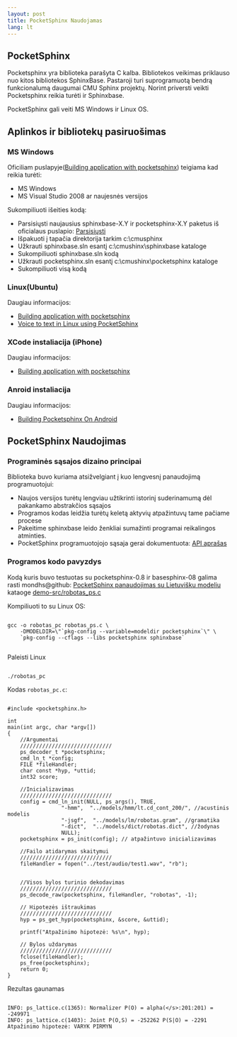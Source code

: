 ```yaml
---
layout: post 
title: PocketSphinx Naudojamas
lang: lt
---
```



PocketSphinx
---------------------

Pocketsphinx yra biblioteka parašyta C kalba. Bibliotekos veikimas 
priklauso nuo kitos bibliotekos SphinxBase. Pastaroji turi 
suprogramuotą bendrą funkcionalumą daugumai CMU Sphinx projektų. 
Norint priversti veikti Pocketsphinx reikia turėti ir Sphinxbase.

PocketSphinx gali veiti MS Windows ir Linux OS.

Aplinkos ir bibliotekų pasiruošimas
----------------------

### MS Windows

Oficiliam puslapyje([Building application with pocketsphinx][url-pocketSphinx-build]) teigiama kad reikia turėti: 

*   MS Windows
*   MS Visual Studio 2008 ar naujesnės versijos

Sukompiliuoti išeities kodą:

*   Parsisiųsti naujausius  sphinxbase-X.Y ir pocketsphinx-X.Y paketus 
iš oficialaus puslapio: [Parsisiųsti][url-pocketSphinx-download]
*   Išpakuoti į tapačia direktorija tarkim c:\cmusphinx
*   Užkrauti sphinxbase.sln esantį c:\cmushinx\sphinxbase kataloge
*   Sukompiliuoti sphinxbase.sln kodą 
* 	Užkrauti pocketsphinx.sln esantį c:\cmushinx\pocketsphinx kataloge
*   Sukompiliuoti visą kodą

### Linux(Ubuntu)

Daugiau informacijos:

*   [Building application with pocketsphinx][url-pocketSphinx-build]
*   [Voice to text in Linux using PocketSphinx][url-PocketSphinx-linux]


### XCode instaliacija (iPhone)

Daugiau informacijos:

*   [Building application with pocketsphinx][url-pocketSphinx-build]

### Anroid instaliacija 

Daugiau informacijos:

* [Building Pocketsphinx On Android][url-pocketSphinx-android]

PocketSphinx Naudojimas
----------------------

### Programinės sąsajos dizaino principai

Biblioteka buvo kuriama atsižvelgiant į kuo lengvesnį panaudojimą 
programuotojui:

*   Naujos versijos turėtų lengviau užtikrinti istorinį 
suderinamumą dėl pakankamo abstrakčios sąsajos
*   Programos kodas leidžia turėtų keletą aktyvių atpažintuvų 
tame pačiame procese
*   Pakeitime sphinxbase leido ženkliai sumažinti programai 
reikalingos atminties.
*   PocketSphinx programuotojojo sąsaja gerai dokumentuota: [API 
aprašas][url-pocketSphinx-api]

### Programos kodo pavyzdys

Kodą kuris buvo testuotas su pocketsphinx-0.8 ir basesphinx-08 galima 
rasti mondhs@github: [PocketSphinx panaudojimas su Lietuvišku 
modeliu][url-lt-pocketsphinx-tutorial] kataoge 
[demo-src/robotas_ps.c](https://github.com/mondhs/lt-pocketsphinx-tutorial/blob/master/impl/demo-src/robotas_ps.c)

Kompiliuoti to su Linux OS:

```

gcc -o robotas_pc robotas_ps.c \
    -DMODELDIR=\"`pkg-config --variable=modeldir pocketsphinx`\" \
    `pkg-config --cflags --libs pocketsphinx sphinxbase`
    
```

Paleisti Linux

```

./robotas_pc

```

Kodas `robotas_pc.c`:


```

#include <pocketsphinx.h>

int
main(int argc, char *argv[])
{
	//Argumentai
	/////////////////////////////
	ps_decoder_t *pocketsphinx;
	cmd_ln_t *config;
	FILE *fileHandler;
	char const *hyp, *uttid;
	int32 score;

	//Inicializavimas
	/////////////////////////////
	config = cmd_ln_init(NULL, ps_args(), TRUE,
			     "-hmm",  "../models/hmm/lt.cd_cont_200/", //acustinis modelis
			     "-jsgf",  "../models/lm/robotas.gram", //gramatika
			     "-dict",  "../models/dict/robotas.dict", //žodynas
			     NULL);
	pocketsphinx = ps_init(config); // atpažintuvo inicializavimas

	//Failo atidarymas skaitymui
	/////////////////////////////
	fileHandler = fopen("../test/audio/test1.wav", "rb");


	//Visos bylos turinio dekodavimas
	/////////////////////////////
	ps_decode_raw(pocketsphinx, fileHandler, "robotas", -1);

	// Hipotezės ištraukimas
	/////////////////////////////
	hyp = ps_get_hyp(pocketsphinx, &score, &uttid);

	printf("Atpažinimo hipotezė: %s\n", hyp);

	// Bylos uždarymas
	/////////////////////////////
	fclose(fileHandler);
    ps_free(pocketsphinx);
	return 0;
}

```
Rezultas gaunamas

```

INFO: ps_lattice.c(1365): Normalizer P(O) = alpha(</s>:201:201) = -249971
INFO: ps_lattice.c(1403): Joint P(O,S) = -252262 P(S|O) = -2291
Atpažinimo hipotezė: VARYK PIRMYN

```


[url-PocketSphinx-linux]: http://ghatage.com/2012/12/voice-to-text-in-linux-using-pocketsphinx/ 	"PocketSphinx In Linux"
[url-pocketSphinx-build]: http://cmusphinx.sourceforge.net/wiki/tutorialpocketsphinx	"Building application"
[url-pocketSphinx-android]: http://cmusphinx.sourceforge.net/2011/05/building-pocketsphinx-on-android/   "Building Pocketsphinx On Android"
[url-pocketSphinx-download]: http://cmusphinx.sourceforge.net/wiki/download "CMU Sphinx Downloads"
[url-pocketSphinx-api]: http://cmusphinx.sourceforge.net/api/pocketsphinx/  "api pocketsphinx"
[url-lt-pocketsphinx-tutorial]: https://github.com/mondhs/lt-pocketsphinx-tutorial/tree/master/impl  "LT Pocketsphinx apmokymas(Mondhs)"
